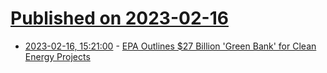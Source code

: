 # [Published on 2023-02-16](index.md)

* [2023-02-16, 15:21:00](https://news.slashdot.org/story/23/02/16/140231/epa-outlines-27-billion-green-bank-for-clean-energy-projects?utm_source=rss1.0mainlinkanon&utm_medium=feed) - [EPA Outlines $27 Billion 'Green Bank' for Clean Energy Projects](https://news.slashdot.org/story/23/02/16/140231/epa-outlines-27-billion-green-bank-for-clean-energy-projects?utm_source=rss1.0mainlinkanon&utm_medium=feed)
